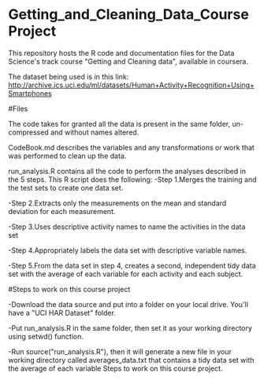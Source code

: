 # Getting_and_Cleaning_Data_CourseProject

This repository hosts the R code and documentation files for the Data Science's track course "Getting and Cleaning data", available in coursera.

The dataset being used is in this link: http://archive.ics.uci.edu/ml/datasets/Human+Activity+Recognition+Using+Smartphones

#Files

The code takes for granted all the data is present in the same folder, un-compressed and without names altered.

CodeBook.md describes the variables and any transformations or work that was performed to clean up the data.

run_analysis.R contains all the code to perform the analyses described in the 5 steps. This R script does the following: 
-Step 1.Merges the training and the test sets to create one data set.

-Step 2.Extracts only the measurements on the mean and standard deviation for each measurement. 

-Step 3.Uses descriptive activity names to name the activities in the data set

-Step 4.Appropriately labels the data set with descriptive variable names. 

-Step 5.From the data set in step 4, creates a second, independent tidy data set with the average of each variable for each activity and each subject.

#Steps to work on this course project

-Download the data source and put into a folder on your local drive. You'll have a "UCI HAR Dataset" folder.

-Put run_analysis.R in the same folder, then set it as your working directory using setwd() function.

-Run source("run_analysis.R"), then it will generate a new file in your working directory called averages_data.txt that contains a tidy data set with the average of each variable Steps to work on this course project.
